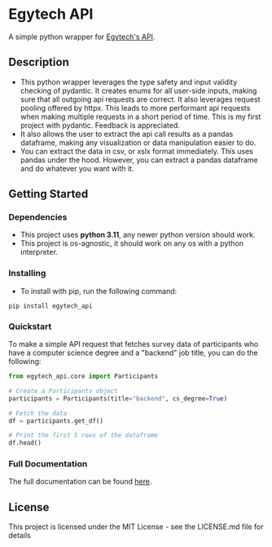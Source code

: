 # Egytech API
A simple python wrapper for [Egytech's API](https://api.egytech.fyi/).


## Description

* This python wrapper leverages the type safety and input validity checking of pydantic. 
It creates enums for all user-side inputs, making sure that all outgoing api requests are correct.
It also leverages request pooling offered by httpx. This leads to more performant api requests
when making multiple requests in a short period of time. This is my first project with pydantic. 
Feedback is appreciated.
* It also allows the user to extract the api call results as a pandas dataframe, making
any visualization or data manipulation easier to do.
* You can extract the data in csv, or xslx format immediately. This uses pandas under the hood.
However, you can extract a pandas dataframe and do whatever you want with it.

## Getting Started

### Dependencies

* This project uses **python 3.11**, any newer python version should work.
* This project is os-agnostic, it should work on any os with a python interpreter.

### Installing

* To install with pip, run the following command:
```
pip install egytech_api
```

### Quickstart
To make a simple API request that fetches survey data of participants who have a computer science
degree and a "backend" job title, you can do the following:
```python
from egytech_api.core import Participants

# Create a Participants object
participants = Participants(title="backend", cs_degree=True)

# Fetch the data
df = participants.get_df()

# Print the first 5 rows of the dataframe
df.head()
```

### Full Documentation
The full documentation can be found [here](https://abdulrahman-mustafa.gitbook.io/egytech-api/).


## License

This project is licensed under the MIT License - see the LICENSE.md file for details
